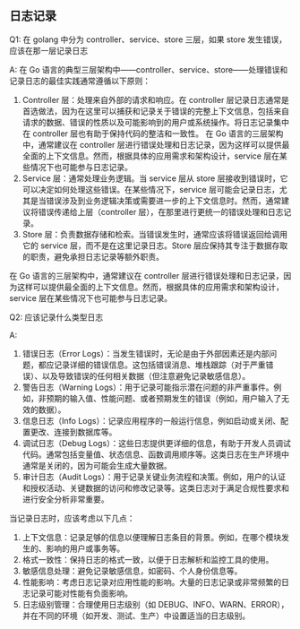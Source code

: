 ## 日志记录

Q1: 在 golang 中分为 controller、service、store 三层，如果 store 发生错误，应该在那一层记录日志

A: 在 Go 语言的典型三层架构中——controller、service、store——处理错误和记录日志的最佳实践通常遵循以下原则：

1. Controller 层：处理来自外部的请求和响应。在 controller
   层记录日志通常是首选做法，因为在这里可以捕获和记录关于错误的完整上下文信息，包括来自请求的数据、错误的性质以及可能影响到的用户或系统操作。将日志记录集中在
   controller 层也有助于保持代码的整洁和一致性。
   在 Go 语言的三层架构中，通常建议在 controller 层进行错误处理和日志记录，因为这样可以提供最全面的上下文信息。然而，根据具体的应用需求和架构设计，service
   层在某些情况下也可能参与日志记录。
2. Service 层：通常处理业务逻辑。当 service 层从 store 层接收到错误时，它可以决定如何处理这些错误。在某些情况下，service
   层可能会记录日志，尤其是当错误涉及到业务逻辑决策或需要进一步的上下文信息时。然而，通常建议将错误传递给上层（controller
   层），在那里进行更统一的错误处理和日志记录。
3. Store 层：负责数据存储和检索。当错误发生时，通常应该将错误返回给调用它的 service 层，而不是在这里记录日志。Store
   层应保持其专注于数据存取的职责，避免承担日志记录等额外职责。

在 Go 语言的三层架构中，通常建议在 controller 层进行错误处理和日志记录，因为这样可以提供最全面的上下文信息。然而，根据具体的应用需求和架构设计，service 层在某些情况下也可能参与日志记录。


Q2: 应该记录什么类型日志

A:
1. 错误日志（Error Logs）：当发生错误时，无论是由于外部因素还是内部问题，都应记录详细的错误信息。这包括错误消息、堆栈跟踪（对于严重错误）、以及导致错误的任何相关数据（但注意避免记录敏感信息）。
2. 警告日志（Warning Logs）：用于记录可能指示潜在问题的非严重事件。例如，非预期的输入值、性能问题、或者预期发生的错误（例如，用户输入了无效的数据）。
3. 信息日志（Info Logs）：记录应用程序的一般运行信息，例如启动或关闭、配置更改、连接到数据库等。
4. 调试日志（Debug Logs）：这些日志提供更详细的信息，有助于开发人员调试代码。通常包括变量值、状态信息、函数调用顺序等。这类日志在生产环境中通常是关闭的，因为可能会生成大量数据。
5. 审计日志（Audit Logs）：用于记录关键业务流程和决策。例如，用户的认证和授权活动、关键数据的访问和修改记录等。这类日志对于满足合规性要求和进行安全分析非常重要。

当记录日志时，应该考虑以下几点：
1. 上下文信息：记录足够的信息以便理解日志条目的背景。例如，在哪个模块发生的、影响的用户或事务等。
2. 格式一致性：保持日志的格式一致，以便于日志解析和监控工具的使用。
3. 敏感信息处理：避免记录敏感信息，如密码、个人身份信息等。
4. 性能影响：考虑日志记录对应用性能的影响。大量的日志记录或非常频繁的日志记录可能对性能有负面影响。
5. 日志级别管理：合理使用日志级别（如 DEBUG、INFO、WARN、ERROR），并在不同的环境（如开发、测试、生产）中设置适当的日志级别。
